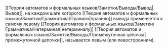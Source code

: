 [[Теория автоматов и формальных языков/Заметки/Выводы/Вывод|Вывод]], на каждом шаге которого [[Теория автоматов и формальных языков/Заметки/Грамматика/Правило|правило]] вывода применяется к самому левому [[Теория автоматов и формальных языков/Заметки/Грамматика/Нетерминал|нетерминалу]] [[Теория автоматов и формальных языков/Заметки/Выводы/Промежуточная цепочка|промежуточной цепочки]], называется левым (или левосторонним).